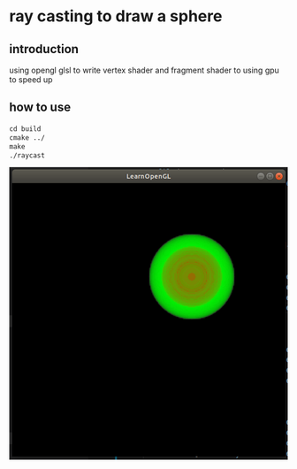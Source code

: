 # ray casting to draw a sphere

## introduction  
using opengl glsl to write vertex shader and fragment shader to using gpu to speed up

## how to use  
```
cd build
cmake ../
make
./raycast
```
![avatar](./result.png)

